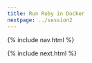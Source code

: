 ```yaml
---
title: Run Ruby in Docker
nextpage: ../session2
---
```


{% include nav.html %}



{% include next.html %}
